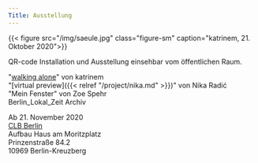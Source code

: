 ```yaml
---
Title: Ausstellung
---
```


{{< figure src="/img/saeule.jpg" class="figure-sm" caption="katrinem, 21. Oktober 2020">}}

QR-code Installation und Ausstellung einsehbar vom öffentlichen Raum.

"[walking alone](https://vimeo.com/476906437)" von katrinem  
"[virtual preview]({{< relref "/project/nika.md" >}})" von Nika Radić  
"Mein Fenster" von Zoe Spehr  
Berlin_Lokal_Zeit Archiv  




Ab 21. November 2020    
[CLB Berlin](https://www.clb-berlin.de)  
Aufbau Haus am Moritzplatz  
Prinzenstraße 84.2  
10969 Berlin-Kreuzberg  
